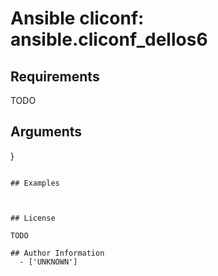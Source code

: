 # Ansible cliconf: ansible.cliconf_dellos6





## Requirements

TODO

## Arguments

}
```

## Examples



## License

TODO

## Author Information
  - ['UNKNOWN']
